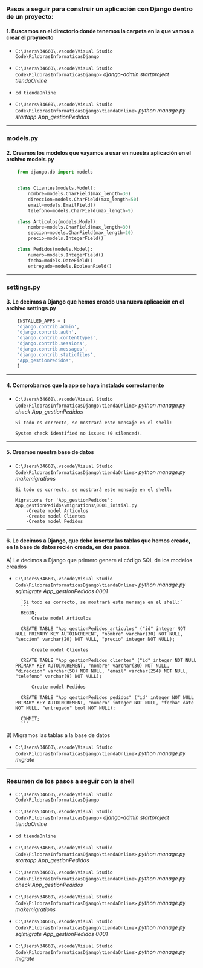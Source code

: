 ### Pasos a seguir para construir un aplicación con Django dentro de un proyecto:  
#### 1. Buscamos en el directorio donde tenemos la carpeta en la que vamos a crear el proyuecto 

- `C:\Users\34660\.vscode\Visual Studio Code\PildorasInformaticasDjango`  
  
- `C:\Users\34660\.vscode\Visual Studio Code\PildorasInformaticasDjango>` *django-admin startproject tiendaOnline*

- `cd tiendaOnline`
  
- `C:\Users\34660\.vscode\Visual Studio Code\PildorasInformaticasDjango\tiendaOnline>` *python manage.py startapp App_gestionPedidos*
---
### models.py  
#### 2. Creamos los modelos que vayamos a usar en nuestra aplicación en el archivo models.py
```python	
    from django.db import models


    class Clientes(models.Model):
        nombre=models.CharField(max_length=30)
        direccion=models.CharField(max_length=50)
        email=models.EmailField()
        telefono=models.CharField(max_length=9)

    class Articulos(models.Model):
        nombre=models.CharField(max_length=30)
        seccion=models.CharField(max_length=20)
        precio=models.IntegerField()

    class Pedidos(models.Model):
        numero=models.IntegerField()
        fecha=models.DateField()
        entregado=models.BooleanField()
```
---

### settings.py  
#### 3. Le decimos a Django que hemos creado una nueva aplicación en el archivo settings.py
```python	
    INSTALLED_APPS = [
    'django.contrib.admin',
    'django.contrib.auth',
    'django.contrib.contenttypes',
    'django.contrib.sessions',
    'django.contrib.messages',
    'django.contrib.staticfiles',
    'App_gestionPedidos',
    ]
```
---
#### 4. Comprobamos que la app se haya instalado correctamente

- `C:\Users\34660\.vscode\Visual Studio Code\PildorasInformaticasDjango\tiendaOnline>` *python manage.py check App_gestionPedidos*  

    ``Si todo es correcto, se mostrará este mensaje en el shell:``  
   
    ```
    System check identified no issues (0 silenced).
    ```
---
#### 5. Creamos nuestra base de datos

- `C:\Users\34660\.vscode\Visual Studio Code\PildorasInformaticasDjango\tiendaOnline>` *python manage.py makemigrations*    
  
  `Si todo es correcto, se mostrará este mensaje en el shell:`

    ```
    Migrations for 'App_gestionPedidos': 
    App_gestionPedidos\migrations\0001_initial.py
        -Create model Articulos
        -Create model Clientes
        -Create model Pedidos

    ```
---
#### 6. Le decimos a Django, que debe insertar las tablas que hemos creado, en la base de datos recién creada, en dos pasos.

A) Le decimos a Django que primero genere el código SQL de los modelos creados  
- `C:\Users\34660\.vscode\Visual Studio Code\PildorasInformaticasDjango\tiendaOnline>` *python manage.py sqlmigrate App_gestionPedidos 0001*  
  
        `Si todo es correcto, se mostrará este mensaje en el shell:`
        ```
        BEGIN;
            Create model Articulos

        CREATE TABLE "App_gestionPedidos_articulos" ("id" integer NOT NULL PRIMARY KEY AUTOINCREMENT, "nombre" varchar(30) NOT NULL, "seccion" varchar(20) NOT NULL, "precio" integer NOT NULL);

            Create model Clientes

        CREATE TABLE "App_gestionPedidos_clientes" ("id" integer NOT NULL PRIMARY KEY AUTOINCREMENT, "nombre" varchar(30) NOT NULL, "direccion" varchar(50) NOT NULL, "email" varchar(254) NOT NULL, "telefono" varchar(9) NOT NULL);

            Create model Pedidos

        CREATE TABLE "App_gestionPedidos_pedidos" ("id" integer NOT NULL PRIMARY KEY AUTOINCREMENT, "numero" integer NOT NULL, "fecha" date NOT NULL, "entregado" bool NOT NULL);

        COMMIT;
        ```
B) Migramos las tablas a la base de datos
- `C:\Users\34660\.vscode\Visual Studio Code\PildorasInformaticasDjango\tiendaOnline>` *python manage.py migrate*
---
### Resumen de los pasos a seguir con la shell

- `C:\Users\34660\.vscode\Visual Studio Code\PildorasInformaticasDjango`

- `C:\Users\34660\.vscode\Visual Studio Code\PildorasInformaticasDjango>` *django-admin startproject tiendaOnline*

- `cd tiendaOnline`

- `C:\Users\34660\.vscode\Visual Studio Code\PildorasInformaticasDjango\tiendaOnline>` *python manage.py startapp App_gestionPedidos*

- `C:\Users\34660\.vscode\Visual Studio Code\PildorasInformaticasDjango\tiendaOnline>` *python manage.py check App_gestionPedidos*

- `C:\Users\34660\.vscode\Visual Studio Code\PildorasInformaticasDjango\tiendaOnline>` *python manage.py makemigrations*

- `C:\Users\34660\.vscode\Visual Studio Code\PildorasInformaticasDjango\tiendaOnline>` *python manage.py sqlmigrate App_gestionPedidos 0001*

- `C:\Users\34660\.vscode\Visual Studio Code\PildorasInformaticasDjango\tiendaOnline>` *python manage.py migrate*

